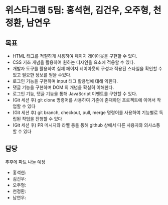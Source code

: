 # 위스타그램 5팀: 홍석현, 김건우, 오주형, 천정환, 남연우

## 목표

- HTML 태그를 적절하게 사용하여 페이지 레이아웃을 구현할 수 있다.
- CSS 기초 개념을 활용하여 원하는 디자인을 요소에 적용할 수 있다.
- 개발자 도구를 활용하여 실제 페이지 레이아웃의 구성과 적용된 스타일을 확인할 수 있고 필요한 정보를 얻을 수있다.
- 로그인 기능을 구현하며 input 태그 활용법에 대해 익힌다.
- 댓글 기능을 구현하며 DOM 의 개념을 확실히 이해한다.
- 로그인 기능, 댓글 기능을 통해 JavaScript 이벤트를 구현할 수 있다.
- (Git 세션 후) git clone 명령어를 사용하여 기존에 존재하던 프로젝트에 이어서 작업할 수 있다
- (Git 세션 후) git branch, checkout, pull, merge 명령어를 사용하여 기능별로 독립된 작업을 진행할 수 있다
- (Git 세션 후) PR 메시지와 라벨 등을 통해 github 상에서 다른 사용자와 의사소통 할 수 있다

## 담당

추후에 파트 나눌 예정

- 홍석현:
- 김건우:
- 오주형:
- 천정환:
- 남연우:
